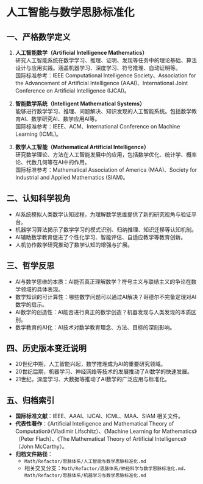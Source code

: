# 人工智能与数学思脉标准化

## 一、严格数学定义

1. **人工智能数学（Artificial Intelligence Mathematics）**  
   研究人工智能系统在数学学习、推理、证明、发现等任务中的理论基础、算法设计与应用实践。涵盖机器学习、深度学习、符号推理、自动证明等。  
   国际标准参考：IEEE Computational Intelligence Society、Association for the Advancement of Artificial Intelligence (AAAI)、International Joint Conference on Artificial Intelligence (IJCAI)。

2. **智能数学系统（Intelligent Mathematical Systems）**  
   能够进行数学学习、推理、问题解决、知识发现的人工智能系统。包括数学教育AI、数学研究AI、数学应用AI等。  
   国际标准参考：IEEE、ACM、International Conference on Machine Learning (ICML)。

3. **数学人工智能（Mathematical Artificial Intelligence）**  
   研究数学理论、方法在人工智能发展中的应用，包括数学优化、统计学、概率论、代数几何等在AI中的作用。  
   国际标准参考：Mathematical Association of America (MAA)、Society for Industrial and Applied Mathematics (SIAM)。

## 二、认知科学视角

- AI系统模拟人类数学认知过程，为理解数学思维提供了新的研究视角与验证平台。
- 机器学习算法揭示了数学学习的模式识别、归纳推理、知识迁移等认知机制。
- AI辅助数学教育促进了个性化学习、智能评估、自适应教学等教育创新。
- 人机协作数学研究推动了数学认知的增强与扩展。

## 三、哲学反思

- AI与数学思维的本质：AI能否真正理解数学？符号主义与联结主义的争论在数学领域的具体表现。
- 数学知识的可计算性：哪些数学问题可以通过AI解决？哥德尔不完备定理对AI数学的启示。
- AI数学的创造性：AI能否进行真正的数学创造？机器发现与人类发现的本质区别。
- 数学教育的AI化：AI技术对数学教育理念、方法、目标的深刻影响。

## 四、历史版本变迁说明

- 20世纪中期，人工智能兴起，数学推理成为AI的重要研究领域。
- 20世纪后期，机器学习、神经网络等技术的发展推动了AI数学的快速发展。
- 21世纪，深度学习、大数据等推动了AI数学的广泛应用与标准化。

## 五、归档索引

- **国际标准文献**：IEEE、AAAI、IJCAI、ICML、MAA、SIAM 相关文件。
- **代表性著作**：《Artificial Intelligence and Mathematical Theory of Computation》（Vladimir Lifschitz）、《Machine Learning for Mathematics》（Peter Flach）、《The Mathematical Theory of Artificial Intelligence》（John McCarthy）。
- **归档文件路径**：  
  - `Math/Refactor/思脉体系/人工智能与数学思脉标准化.md`  
  - 相关交叉分支：`Math/Refactor/思脉体系/神经科学与数学思脉标准化.md`、`Math/Refactor/思脉体系/机器学习与数学思脉标准化.md`
